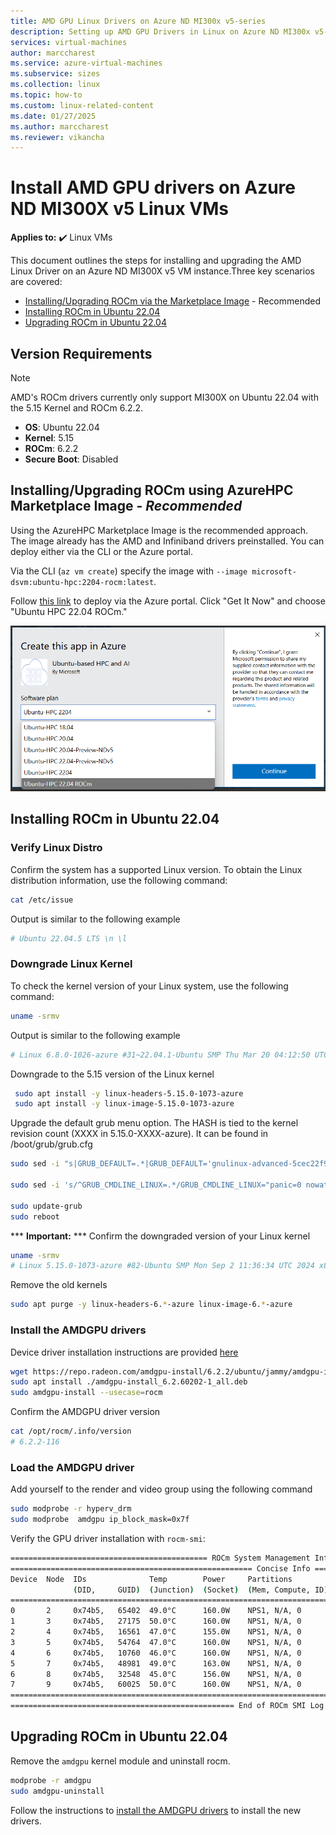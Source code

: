 ```yaml
---
title: AMD GPU Linux Drivers on Azure ND MI300x v5-series
description: Setting up AMD GPU Drivers in Linux on Azure ND MI300x v5-series.
services: virtual-machines
author: marccharest
ms.service: azure-virtual-machines
ms.subservice: sizes
ms.collection: linux
ms.topic: how-to
ms.custom: linux-related-content
ms.date: 01/27/2025
ms.author: marccharest
ms.reviewer: vikancha
---
```


# Install AMD GPU drivers on Azure ND MI300X v5 Linux VMs

**Applies to:** :heavy_check_mark: Linux VMs

This document outlines the steps for installing and upgrading the AMD Linux Driver on an Azure ND MI300X v5 VM instance.Three key scenarios are covered:

* [Installing/Upgrading ROCm via the Marketplace Image](#image) - Recommended
* [Installing ROCm in Ubuntu 22.04](#driver-install)
* [Upgrading ROCm in Ubuntu 22.04](#driver-upgrade)


## Version Requirements

>[!NOTE]
> AMD's ROCm drivers currently only support MI300X on Ubuntu 22.04 with the 5.15 Kernel and ROCm 6.2.2.

- **OS**: Ubuntu 22.04
- **Kernel**: 5.15
- **ROCm**: 6.2.2
- **Secure Boot**: Disabled

<a id="image"></a>
## Installing/Upgrading ROCm using AzureHPC Marketplace Image - *Recommended*

Using the AzureHPC Marketplace Image is the recommended approach. The image already has the AMD and Infiniband drivers preinstalled. You can deploy either via the CLI or the Azure portal.

Via the CLI (```az vm create```) specify the image with ```--image microsoft-dsvm:ubuntu-hpc:2204-rocm:latest```.

Follow [this link](https://azuremarketplace.microsoft.com/en-us/marketplace/apps/microsoft-dsvm.ubuntu-hpc) to deploy via the Azure portal. Click "Get It Now" and choose "Ubuntu HPC 22.04 ROCm."

![Marketplace Image](media/n-series-driver-setup/azurehpc-image.png)

<a id="driver-install"></a>
## Installing ROCm in Ubuntu 22.04

### Verify Linux Distro

Confirm the system has a supported Linux version.
To obtain the Linux distribution information, use the following command:
``` bash
cat /etc/issue
```
Output is similar to the following example
```bash
# Ubuntu 22.04.5 LTS \n \l
```

### Downgrade Linux Kernel

To check the kernel version of your Linux system, use the following command:
```bash
uname -srmv
```
Output is similar to the following example

```bash
# Linux 6.8.0-1026-azure #31~22.04.1-Ubuntu SMP Thu Mar 20 04:12:50 UTC 2025 x86_64
```

Downgrade to the 5.15 version of the Linux kernel

```bash
 sudo apt install -y linux-headers-5.15.0-1073-azure
 sudo apt install -y linux-image-5.15.0-1073-azure
```

Upgrade the default grub menu option. The HASH is tied to the kernel revision count (XXXX in 5.15.0-XXXX-azure). It can be found in /boot/grub/grub.cfg

```bash
sudo sed -i "s|GRUB_DEFAULT=.*|GRUB_DEFAULT='gnulinux-advanced-5cec22f9-d9ef-44de-8258-c171f96f3dc4>gnulinux-5.15.0-1073-azure-advanced-5cec22f9-d9ef-44de-8258-c171f96f3dc4'|g" /etc/default/grub

sudo sed -i 's/^GRUB_CMDLINE_LINUX=.*/GRUB_CMDLINE_LINUX="panic=0 nowatchdog msr.allow_writes=on nokaslr amdgpu.noretry=1 pci=realloc=off console=ttyS0,115200n8 video=astdrmfb video=efifb:off ibt=off"/' /etc/default/grub

sudo update-grub
sudo reboot
```

*** **Important:** ***</mark> Confirm the downgraded version of your Linux kernel
```bash
uname -srmv
# Linux 5.15.0-1073-azure #82-Ubuntu SMP Mon Sep 2 11:36:34 UTC 2024 x86_64
```

Remove the old kernels

```bash
sudo apt purge -y linux-headers-6.*-azure linux-image-6.*-azure
```

<a id="amdgpu-install"></a>
### Install the AMDGPU drivers

Device driver installation instructions are provided [here](https://rocm.docs.amd.com/projects/install-on-linux/en/latest/install/amdgpu-install.html)

```bash
wget https://repo.radeon.com/amdgpu-install/6.2.2/ubuntu/jammy/amdgpu-install_6.2.60202-1_all.deb
sudo apt install ./amdgpu-install_6.2.60202-1_all.deb
sudo amdgpu-install --usecase=rocm
```

Confirm the AMDGPU driver version
```bash
cat /opt/rocm/.info/version
# 6.2.2-116
```

### Load the AMDGPU driver

Add yourself to the render and video group using the following command

```bash
sudo modprobe -r hyperv_drm
sudo modprobe  amdgpu ip_block_mask=0x7f
```

Verify the GPU driver installation with ```rocm-smi```:
```Bash
============================================ ROCm System Management Interface ============================================
====================================================== Concise Info ======================================================
Device  Node  IDs              Temp        Power     Partitions          SCLK    MCLK    Fan  Perf  PwrCap  VRAM%  GPU%
              (DID,     GUID)  (Junction)  (Socket)  (Mem, Compute, ID)
==========================================================================================================================
0       2     0x74b5,   65402  49.0°C      160.0W    NPS1, N/A, 0        131Mhz  900Mhz  0%   auto  750.0W  0%     0%
1       3     0x74b5,   27175  50.0°C      160.0W    NPS1, N/A, 0        132Mhz  900Mhz  0%   auto  750.0W  0%     0%
2       4     0x74b5,   16561  47.0°C      155.0W    NPS1, N/A, 0        131Mhz  900Mhz  0%   auto  750.0W  0%     0%
3       5     0x74b5,   54764  47.0°C      160.0W    NPS1, N/A, 0        131Mhz  900Mhz  0%   auto  750.0W  0%     0%
4       6     0x74b5,   10760  46.0°C      160.0W    NPS1, N/A, 0        131Mhz  900Mhz  0%   auto  750.0W  0%     0%
5       7     0x74b5,   48981  49.0°C      163.0W    NPS1, N/A, 0        132Mhz  900Mhz  0%   auto  750.0W  0%     0%
6       8     0x74b5,   32548  45.0°C      156.0W    NPS1, N/A, 0        131Mhz  900Mhz  0%   auto  750.0W  0%     0%
7       9     0x74b5,   60025  50.0°C      160.0W    NPS1, N/A, 0        131Mhz  900Mhz  0%   auto  750.0W  0%     0%
==========================================================================================================================
================================================== End of ROCm SMI Log ===================================================
```

<a id="driver-upgrade"></a>
## Upgrading ROCm in Ubuntu 22.04

Remove the ```amdgpu``` kernel module and uninstall rocm.
```bash
modprobe -r amdgpu
sudo amdgpu-uninstall
```
Follow the instructions to [install the AMDGPU drivers](#amdgpu-install) to install the new drivers.

